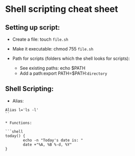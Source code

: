 # Shell scripting cheat sheet

## Setting up script:

* Create a file: touch `file.sh`
* Make it executable: chmod 755 `file.sh`

* Path for scripts (folders which the shell looks for scripts):
  * See existing paths: echo $PATH
  * Add a path:export PATH=$PATH:`directory`


## Shell Scripting:

* Alias:

```shell
Alias l='ls -l'
``

* Functions: 

```shell
today() {
    	echo -n "Today's date is: "
    	date +"%A, %B %-d, %Y"
}
```
